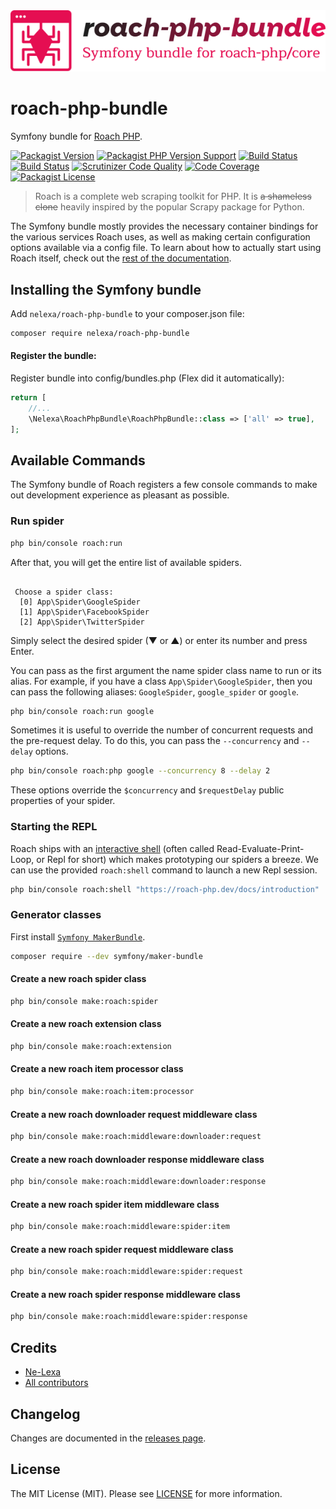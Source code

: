 <div align="center"><img src="logo.svg" alt="roach-php-bundle"/></div>

# roach-php-bundle
Symfony bundle for [Roach PHP](https://roach-php.dev).

[![Packagist Version](https://img.shields.io/packagist/v/nelexa/roach-php-bundle)](https://packagist.org/packages/nelexa/roach-php-bundle)
[![Packagist PHP Version Support](https://img.shields.io/packagist/php-v/nelexa/roach-php-bundle)](https://packagist.org/packages/nelexa/roach-php-bundle)
[![Build Status](https://github.com/Ne-Lexa/roach-php-bundle/workflows/build/badge.svg)](https://github.com/Ne-Lexa/roach-php-bundle/actions)
[![Build Status](https://scrutinizer-ci.com/g/Ne-Lexa/roach-php-bundle/badges/build.png?b=main)](https://scrutinizer-ci.com/g/Ne-Lexa/roach-php-bundle/build-status/main)
[![Scrutinizer Code Quality](https://scrutinizer-ci.com/g/Ne-Lexa/roach-php-bundle/badges/quality-score.png?b=main)](https://scrutinizer-ci.com/g/Ne-Lexa/roach-php-bundle/?branch=main)
[![Code Coverage](https://scrutinizer-ci.com/g/Ne-Lexa/roach-php-bundle/badges/coverage.png?b=main)](https://scrutinizer-ci.com/g/Ne-Lexa/roach-php-bundle/?branch=main)
[![Packagist License](https://img.shields.io/packagist/l/nelexa/roach-php-bundle)](https://github.com/Ne-Lexa/roach-php-bundle/blob/main/LICENSE)

> Roach is a complete web scraping toolkit for PHP. It is ~~a shameless clone~~ heavily inspired by the popular Scrapy package for Python.

The Symfony bundle mostly provides the necessary container bindings for the various services Roach uses, as well as making certain configuration options available via a config file. To learn about how to actually start using Roach itself, check out the [rest of the documentation](https://roach-php.dev/docs/spiders).

## Installing the Symfony bundle
Add `nelexa/roach-php-bundle` to your composer.json file:
```bash
composer require nelexa/roach-php-bundle
```

#### Register the bundle:
Register bundle into config/bundles.php (Flex did it automatically):
```php
return [
    //...
    \Nelexa\RoachPhpBundle\RoachPhpBundle::class => ['all' => true],
];
```

## Available Commands
The Symfony bundle of Roach registers a few console commands to make out development experience as pleasant as possible.

### Run spider
```bash
php bin/console roach:run
```
After that, you will get the entire list of available spiders.
```text

 Choose a spider class:
  [0] App\Spider\GoogleSpider
  [1] App\Spider\FacebookSpider
  [2] App\Spider\TwitterSpider

```
Simply select the desired spider (▼ or ▲) or enter its number and press Enter.

You can pass as the first argument the name spider class name to run or its alias.
For example, if you have a class `App\Spider\GoogleSpider`, then you can pass the following aliases: `GoogleSpider`, `google_spider` or `google`.
```bash
php bin/console roach:run google
```
Sometimes it is useful to override the number of concurrent requests and the pre-request delay. To do this, you can pass the `--concurrency` and `--delay` options.
```bash
php bin/console roach:php google --concurrency 8 --delay 2
```
These options override the `$concurrency` and `$requestDelay` public properties of your spider.

### Starting the REPL

Roach ships with an [interactive shell](https://roach-php.dev/docs/repl) (often called Read-Evaluate-Print-Loop, or Repl for short) which makes prototyping our spiders a breeze. We can use the provided `roach:shell` command to launch a new Repl session.
```bash
php bin/console roach:shell "https://roach-php.dev/docs/introduction"
```

### Generator classes
First install [`Symfony MakerBundle`](https://symfony.com/bundles/SymfonyMakerBundle/current/index.html).
```bash
composer require --dev symfony/maker-bundle
```

#### Create a new roach spider class
```bash
php bin/console make:roach:spider
```

#### Create a new roach extension class
```bash
php bin/console make:roach:extension
```

#### Create a new roach item processor class
```bash
php bin/console make:roach:item:processor
```

#### Create a new roach downloader request middleware class
```bash
php bin/console make:roach:middleware:downloader:request
```

#### Create a new roach downloader response middleware class
```bash
php bin/console make:roach:middleware:downloader:response
```

#### Create a new roach spider item middleware class
```bash
php bin/console make:roach:middleware:spider:item
```

#### Create a new roach spider request middleware class
```bash
php bin/console make:roach:middleware:spider:request
```

#### Create a new roach spider response middleware class
```bash
php bin/console make:roach:middleware:spider:response
```

## Credits
* [Ne-Lexa](https://github.com/Ne-Lexa)
* [All contributors](https://github.com/Ne-Lexa/roach-php-bundle/graphs/contributors)

## Changelog
Changes are documented in the [releases page](https://github.com/Ne-Lexa/roach-php-bundle/releases).

## License
The MIT License (MIT). Please see [LICENSE](LICENSE) for more information.
